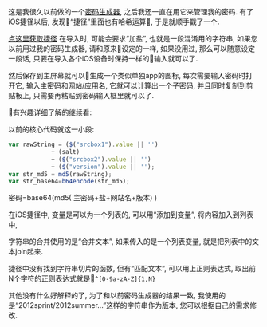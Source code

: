 <!--
.. title: MD5密码生成器的iOS捷径版本
.. slug: MD5-pwd-creator-iOS-shortcut
.. date: 2018-10-20 12:00:00 UTC+08:00
.. tags: lifescience, iOS, shortcut 
.. category: lifescience
.. link:
.. description:
.. type: text
-->

这是我很久以前做的一个[密码生成器](https://github.com/goldengrape/md5-password-creator), 之后我还一直在用它来管理我的密码. 有了iOS捷径以后, 发现“捷径”里面也有哈希运算, 于是就顺手戳了一个.

[点这里获取捷径](https://www.icloud.com/shortcuts/d65bc3750eae4925b0faaf9a81333671)
在导入时, 可能会要求“加盐”, 也就是一段混淆用的字符串, 如果您以前用过我的密码生成器, 请和原来设定的一样, 如果没用过, 那么可以随意设定一段话, 只要在导入各个iOS设备时保持一样的输入就可以了.

然后保存到主屏幕就可以生成一个类似单独app的图标, 每次需要输入密码时打开它, 输入主密码和网站/应用名, 它就可以计算出一个子密码, 并且同时复制到剪贴板上, 只需要再粘贴到密码输入框里就可以了.

有兴趣详细了解的继续看:
<!-- TEASER_END -->

以前的核心代码就这一小段:
```javascript
var rawString = ($("srcbox1").value || '')
			+ (salt)
			+ ($("srcbox2").value || '')
			+ ($("version").value || '');
var str_md5 = md5(rawString);
var str_base64=b64encode(str_md5);
```

密码=base64(md5( 主密码+盐+网站名+版本) )

在iOS捷径中, 变量是可以为一个列表的, 可以用“添加到变量”, 将内容加入到列表中,

字符串的合并使用的是“合并文本”, 如果传入的是一个列表变量, 就是把列表中的文本join起来.

捷径中没有找到字符串切片的函数, 但有“匹配文本”, 可以用上正则表达式, 取出前N个字符的正则表达式就是```^[0-9a-zA-Z]{1,N}```

其他没有什么好解释的了, 为了和以前密码生成器的结果一致, 我使用的是“2012sprint/2012summer...”这样的字符串作为版本, 您可以根据自己的需求修改.
